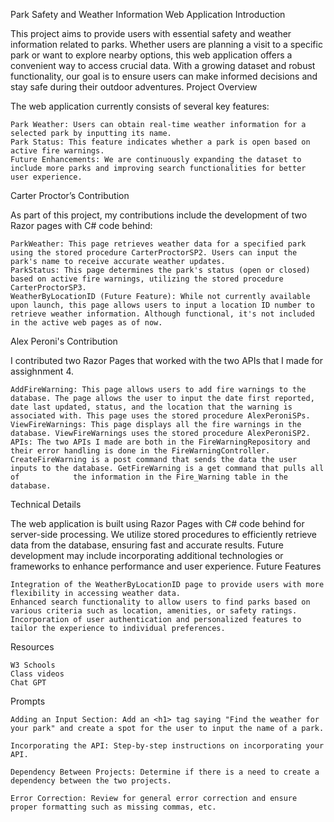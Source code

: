 Park Safety and Weather Information Web Application
Introduction

This project aims to provide users with essential safety and weather information related to parks. Whether users are planning a visit to a specific park or want to explore nearby options, this web application offers a convenient way to access crucial data. With a growing dataset and robust functionality, our goal is to ensure users can make informed decisions and stay safe during their outdoor adventures.
Project Overview

The web application currently consists of several key features:

    Park Weather: Users can obtain real-time weather information for a selected park by inputting its name.
    Park Status: This feature indicates whether a park is open based on active fire warnings.
    Future Enhancements: We are continuously expanding the dataset to include more parks and improving search functionalities for better user experience.

Carter Proctor’s Contribution

As part of this project, my contributions include the development of two Razor pages with C# code behind:

    ParkWeather: This page retrieves weather data for a specified park using the stored procedure CarterProctorSP2. Users can input the park's name to receive accurate weather updates.
    ParkStatus: This page determines the park's status (open or closed) based on active fire warnings, utilizing the stored procedure CarterProctorSP3.
    WeatherByLocationID (Future Feature): While not currently available upon launch, this page allows users to input a location ID number to retrieve weather information. Although functional, it's not included in the active web pages as of now.

Alex Peroni's Contribution

I contributed two Razor Pages that worked with the two APIs that I made for assighnment 4.

    AddFireWarning: This page allows users to add fire warnings to the database. The page allows the user to input the date first reported, date last updated, status, and the location that the warning is associated with. This page uses the stored procedure AlexPeroniSPs.
    ViewFireWarnings: This page displays all the fire warnings in the database. ViewFireWarnings uses the stored procedure AlexPeroniSP2.
    APIs: The two APIs I made are both in the FireWarningRepository and their error handling is done in the FireWarningController. CreateFireWarning is a post command that sends the data the user inputs to the database. GetFireWarning is a get command that pulls all of            the information in the Fire_Warning table in the database.

Technical Details

The web application is built using Razor Pages with C# code behind for server-side processing. We utilize stored procedures to efficiently retrieve data from the database, ensuring fast and accurate results. Future development may include incorporating additional technologies or frameworks to enhance performance and user experience.
Future Features

    Integration of the WeatherByLocationID page to provide users with more flexibility in accessing weather data.
    Enhanced search functionality to allow users to find parks based on various criteria such as location, amenities, or safety ratings.
    Incorporation of user authentication and personalized features to tailor the experience to individual preferences.

Resources

    W3 Schools
    Class videos
    Chat GPT

Prompts

    Adding an Input Section: Add an <h1> tag saying "Find the weather for your park" and create a spot for the user to input the name of a park.

    Incorporating the API: Step-by-step instructions on incorporating your API.

    Dependency Between Projects: Determine if there is a need to create a dependency between the two projects.

    Error Correction: Review for general error correction and ensure proper formatting such as missing commas, etc.
